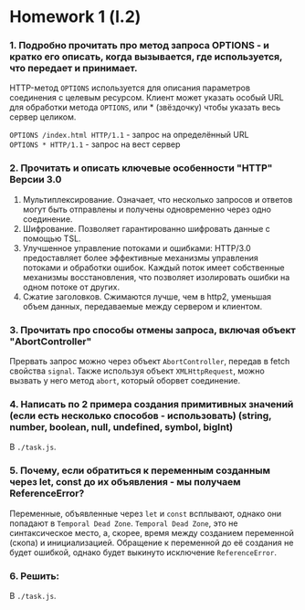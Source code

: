 # Homework 1 (l.2)
### 1. Подробно прочитать про метод запроса OPTIONS - и кратко его описать, когда вызывается, где используется, что передает и принимает.

HTTP-метод `OPTIONS` используется для описания параметров соединения с целевым ресурсом.
Клиент может указать особый URL для обработки метода `OPTIONS`, или * (звёздочку) чтобы указать весь сервер целиком.

`OPTIONS /index.html HTTP/1.1` - запрос на определённый URL\
`OPTIONS * HTTP/1.1` - запрос на вест сервер

### 2. Прочитать и описать ключевые особенности "HTTP" Версии 3.0
1) Мультиплексирование. Означает, что несколько запросов и ответов могут быть отправлены и получены одновременно через одно соединение.
2) Шифрование. Позволяет гарантированно шифровать данные с помощью TSL.
3) Улучшенное управление потоками и ошибками: HTTP/3.0 предоставляет более эффективные механизмы управления потоками и обработки ошибок. Каждый поток имеет собственные механизмы восстановления, что позволяет изолировать ошибки на одном потоке от других.
4) Сжатие заголовков. Сжимаются лучше, чем в http2, уменьшая объем данных, передаваемые между сервером и клиентом. 
### 3. Прочитать про способы отмены запроса, включая объект "AbortController"
Прервать запрос можно через объект `AbortController`, передав в fetch свойства `signal`.
Также используя объект `XMLHttpRequest`, можно вызвать у него метод `abort`, который оборвет соединение.
### 4. Написать по 2 примера создания примитивных значений (если есть несколько способов - использовать) (string, number, boolean, null, undefined, symbol, bigInt)
В `./task.js`.
### 5. Почему, если обратиться к переменным созданным через let, const до их объявления - мы получаем ReferenceError?
Переменные, объявленные через `let` и `const` всплывают, однако они попадают в `Temporal Dead Zone`.
`Temporal Dead Zone`, это не синтаксическое место, а, скорее, время между созданием переменной (скопа) и инициализацией.
Обращение к переменной до её создания не будет ошибкой, однако будет выкинуто исключение `ReferenceError`.
### 6. Решить:
В `./task.js`.